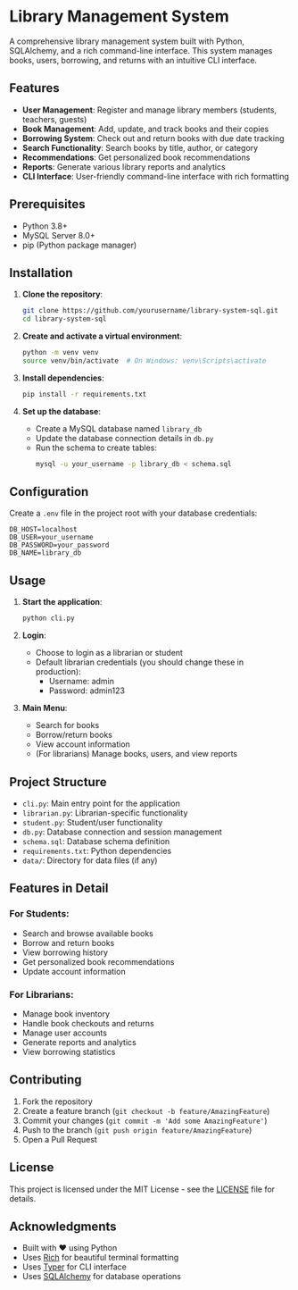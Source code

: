 # Library Management System

A comprehensive library management system built with Python, SQLAlchemy, and a rich command-line interface. This system manages books, users, borrowing, and returns with an intuitive CLI interface.

## Features

- **User Management**: Register and manage library members (students, teachers, guests)
- **Book Management**: Add, update, and track books and their copies
- **Borrowing System**: Check out and return books with due date tracking
- **Search Functionality**: Search books by title, author, or category
- **Recommendations**: Get personalized book recommendations
- **Reports**: Generate various library reports and analytics
- **CLI Interface**: User-friendly command-line interface with rich formatting

## Prerequisites

- Python 3.8+
- MySQL Server 8.0+
- pip (Python package manager)

## Installation

1. **Clone the repository**:
   ```bash
   git clone https://github.com/yourusername/library-system-sql.git
   cd library-system-sql
   ```

2. **Create and activate a virtual environment**:
   ```bash
   python -m venv venv
   source venv/bin/activate  # On Windows: venv\Scripts\activate
   ```

3. **Install dependencies**:
   ```bash
   pip install -r requirements.txt
   ```

4. **Set up the database**:
   - Create a MySQL database named `library_db`
   - Update the database connection details in `db.py`
   - Run the schema to create tables:
     ```bash
     mysql -u your_username -p library_db < schema.sql
     ```

## Configuration

Create a `.env` file in the project root with your database credentials:

```env
DB_HOST=localhost
DB_USER=your_username
DB_PASSWORD=your_password
DB_NAME=library_db
```

## Usage

1. **Start the application**:
   ```bash
   python cli.py
   ```

2. **Login**:
   - Choose to login as a librarian or student
   - Default librarian credentials (you should change these in production):
     - Username: admin
     - Password: admin123

3. **Main Menu**:
   - Search for books
   - Borrow/return books
   - View account information
   - (For librarians) Manage books, users, and view reports

## Project Structure

- `cli.py`: Main entry point for the application
- `librarian.py`: Librarian-specific functionality
- `student.py`: Student/user functionality
- `db.py`: Database connection and session management
- `schema.sql`: Database schema definition
- `requirements.txt`: Python dependencies
- `data/`: Directory for data files (if any)

## Features in Detail

### For Students:
- Search and browse available books
- Borrow and return books
- View borrowing history
- Get personalized book recommendations
- Update account information

### For Librarians:
- Manage book inventory
- Handle book checkouts and returns
- Manage user accounts
- Generate reports and analytics
- View borrowing statistics

## Contributing

1. Fork the repository
2. Create a feature branch (`git checkout -b feature/AmazingFeature`)
3. Commit your changes (`git commit -m 'Add some AmazingFeature'`)
4. Push to the branch (`git push origin feature/AmazingFeature`)
5. Open a Pull Request

## License

This project is licensed under the MIT License - see the [LICENSE](LICENSE) file for details.

## Acknowledgments

- Built with ❤️ using Python
- Uses [Rich](https://github.com/Textualize/rich) for beautiful terminal formatting
- Uses [Typer](https://typer.tiangolo.com/) for CLI interface
- Uses [SQLAlchemy](https://www.sqlalchemy.org/) for database operations